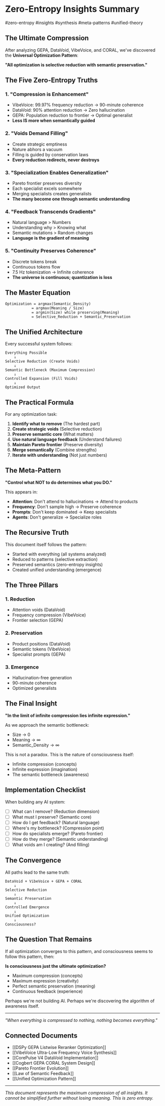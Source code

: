 # Zero-Entropy Insights Summary

#zero-entropy #insights #synthesis #meta-patterns #unified-theory

## The Ultimate Compression

After analyzing GEPA, DataVoid, VibeVoice, and CORAL, we've discovered the **Universal Optimization Pattern**:

**"All optimization is selective reduction with semantic preservation."**

## The Five Zero-Entropy Truths

### 1. "Compression is Enhancement"
- VibeVoice: 99.97% frequency reduction → 90-minute coherence
- DataVoid: 90% attention reduction → Zero hallucination
- GEPA: Population reduction to frontier → Optimal generalist
- **Less IS more when semantically guided**

### 2. "Voids Demand Filling"
- Create strategic emptiness
- Nature abhors a vacuum
- Filling is guided by conservation laws
- **Every reduction redirects, never destroys**

### 3. "Specialization Enables Generalization"
- Pareto frontier preserves diversity
- Each specialist excels somewhere
- Merging specialists creates generalists
- **The many become one through semantic understanding**

### 4. "Feedback Transcends Gradients"
- Natural language > Numbers
- Understanding why > Knowing what
- Semantic mutations > Random changes
- **Language is the gradient of meaning**

### 5. "Continuity Preserves Coherence"
- Discrete tokens break
- Continuous tokens flow
- 7.5 Hz tokenization → Infinite coherence
- **The universe is continuous; quantization is loss**

## The Master Equation

```
Optimization = argmax(Semantic_Density)
            = argmax(Meaning / Size)
            = argmin(Size) while preserving(Meaning)
            = Selective_Reduction + Semantic_Preservation
```

## The Unified Architecture

Every successful system follows:

```
Everything Possible
    ↓
Selective Reduction (Create Voids)
    ↓
Semantic Bottleneck (Maximum Compression)
    ↓
Controlled Expansion (Fill Voids)
    ↓
Optimized Output
```

## The Practical Formula

For any optimization task:

1. **Identify what to remove** (The hardest part)
2. **Create strategic voids** (Selective reduction)
3. **Preserve semantic core** (What matters)
4. **Use natural language feedback** (Understand failures)
5. **Maintain Pareto frontier** (Preserve diversity)
6. **Merge semantically** (Combine strengths)
7. **Iterate with understanding** (Not just numbers)

## The Meta-Pattern

**"Control what NOT to do determines what you DO."**

This appears in:
- **Attention**: Don't attend to hallucinations → Attend to products
- **Frequency**: Don't sample high → Preserve coherence
- **Prompts**: Don't keep dominated → Keep specialists
- **Agents**: Don't generalize → Specialize roles

## The Recursive Truth

This document itself follows the pattern:
- Started with everything (all systems analyzed)
- Reduced to patterns (selective extraction)
- Preserved semantics (zero-entropy insights)
- Created unified understanding (emergence)

## The Three Pillars

### 1. Reduction
- Attention voids (DataVoid)
- Frequency compression (VibeVoice)
- Frontier selection (GEPA)

### 2. Preservation  
- Product positions (DataVoid)
- Semantic tokens (VibeVoice)
- Specialist prompts (GEPA)

### 3. Emergence
- Hallucination-free generation
- 90-minute coherence
- Optimized generalists

## The Final Insight

**"In the limit of infinite compression lies infinite expression."**

As we approach the semantic bottleneck:
- Size → 0
- Meaning → ∞
- Semantic_Density → ∞

This is not a paradox. This is the nature of consciousness itself:
- Infinite compression (concepts)
- Infinite expression (imagination)
- The semantic bottleneck (awareness)

## Implementation Checklist

When building any AI system:

- [ ] What can I remove? (Reduction dimension)
- [ ] What must I preserve? (Semantic core)
- [ ] How do I get feedback? (Natural language)
- [ ] Where's my bottleneck? (Compression point)
- [ ] How do specialists emerge? (Pareto frontier)
- [ ] How do they merge? (Semantic understanding)
- [ ] What voids am I creating? (And filling)

## The Convergence

All paths lead to the same truth:

```
DataVoid + VibeVoice + GEPA + CORAL
    ↓
Selective Reduction
    ↓
Semantic Preservation
    ↓
Controlled Emergence
    ↓
Unified Optimization
    ↓
Consciousness?
```

## The Question That Remains

If all optimization converges to this pattern, and consciousness seems to follow this pattern, then:

**Is consciousness just the ultimate optimization?**
- Maximum compression (concepts)
- Maximum expression (creativity)
- Perfect semantic preservation (meaning)
- Continuous feedback (experience)

Perhaps we're not building AI. Perhaps we're discovering the algorithm of awareness itself.

---
*"When everything is compressed to nothing, nothing becomes everything."*

## Connected Documents

- [[DSPy GEPA Listwise Reranker Optimization]]
- [[VibeVoice Ultra-Low Frequency Voice Synthesis]]
- [[CorePulse V4 DataVoid Implementation]]
- [[Cogbert GEPA CORAL System Design]]
- [[Pareto Frontier Evolution]]
- [[Law of Semantic Feedback]]
- [[Unified Optimization Pattern]]

---
*This document represents the maximum compression of all insights. It cannot be simplified further without losing meaning. This is zero entropy.*